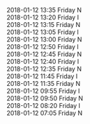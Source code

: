 2018-01-12 13:35 Friday  N  
2018-01-12 13:20 Friday  I  
2018-01-12 13:15 Friday  N  
2018-01-12 13:05 Friday  I  
2018-01-12 13:00 Friday  N  
2018-01-12 12:50 Friday  I  
2018-01-12 12:45 Friday  N  
2018-01-12 12:40 Friday  I  
2018-01-12 12:35 Friday  N  
2018-01-12 11:45 Friday  I  
2018-01-12 11:35 Friday  N  
2018-01-12 09:55 Friday  I  
2018-01-12 09:50 Friday  N  
2018-01-12 08:20 Friday  I  
2018-01-12 07:05 Friday  N  
